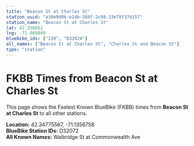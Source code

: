 ```yaml
---
title: "Beacon St at Charles St"
station_uuid: "a30e9d96-e2db-588f-2c08-33e78f37d157"
station_name: "Beacon St at Charles St"
lat: 42.356052
lng: -71.069849
bluebike_ids: ["120", "D32024"]
all_names: ["Beacon St at Charles St", "Charles St and Beacon St"]
type: "station"
---
```


# FKBB Times from Beacon St at Charles St

This page shows the Fastest Known BlueBike (FKBB) times from **Beacon St at Charles St** to all other stations.

**Location:** 42.34775567, -71.1356758  
**BlueBike Station IDs:** D32072  
**All Known Names:** Walbridge St at Commonwealth Ave

